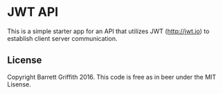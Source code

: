 # JWT API

This is a simple starter app for an API that utilizes JWT (http://jwt.io) to establish client server communication. 

License
-------

Copyright Barrett Griffith 2016. This code is free as in beer under the MIT Lisense. 
